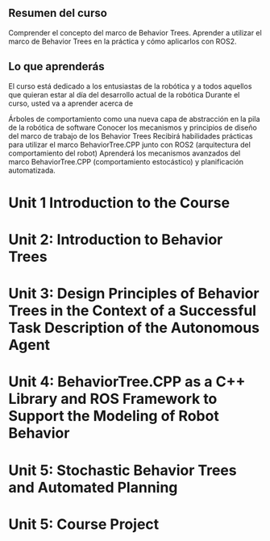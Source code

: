 ## Resumen del curso
Comprender el concepto del marco de Behavior Trees. Aprender a utilizar el marco de Behavior Trees en la práctica y cómo aplicarlos con ROS2.

## Lo que aprenderás

El curso está dedicado a los entusiastas de la robótica y a todos aquellos que quieran estar al día del desarrollo actual de la robótica
Durante el curso, usted va a aprender acerca de

Árboles de comportamiento como una nueva capa de abstracción en la pila de la robótica de software
Conocer los mecanismos y principios de diseño del marco de trabajo de los Behavior Trees
Recibirá habilidades prácticas para utilizar el marco BehaviorTree.CPP junto con ROS2 (arquitectura del comportamiento del robot)
Aprenderá los mecanismos avanzados del marco BehaviorTree.CPP (comportamiento estocástico) y planificación automatizada.

# Unit 1   Introduction to the Course

# Unit 2:   Introduction to Behavior Trees

# Unit 3:   Design Principles of Behavior Trees in the Context of a Successful Task Description of the Autonomous Agent 

# Unit 4:   BehaviorTree.CPP as a C++ Library and ROS Framework to Support the Modeling of Robot Behavior

# Unit 5:   Stochastic Behavior Trees and Automated Planning

# Unit 5: Course Project  